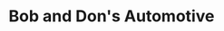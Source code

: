 ---
title: "Bob and Don's Automotive"
url: /buffalo/bob-and-dons-automotive/
shop: Autowerkstatt
---